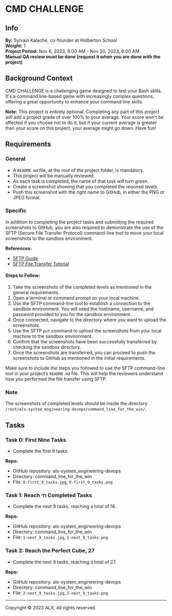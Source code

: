 # CMD CHALLENGE

## Info

**By:** Sylvain Kalache, co-founder at Holberton School  
**Weight:** 1  
**Project Period:** Nov 6, 2023, 6:00 AM - Nov 20, 2023, 6:00 AM  
**Manual QA review must be done (request it when you are done with the project)**

## Background Context

CMD CHALLENGE is a challenging game designed to test your Bash skills. It's a command line-based game with increasingly complex questions, offering a great opportunity to enhance your command line skills.

**Note:** This project is entirely optional. Completing any part of this project will add a project grade of over 100% to your average. Your score won't be affected if you choose not to do it, but if your current average is greater than your score on this project, your average might go down. Have fun!

## Requirements

### General

- A `README.md` file, at the root of the project folder, is mandatory.
- This project will be manually reviewed.
- As each task is completed, the name of that task will turn green.
- Create a screenshot showing that you completed the required levels.
- Push this screenshot with the right name to GitHub, in either the PNG or JPEG format.

### Specific

In addition to completing the project tasks and submitting the required screenshots to GitHub, you are also required to demonstrate the use of the SFTP (Secure File Transfer Protocol) command-line tool to move your local screenshots to the sandbox environment.

**References:**
- [SFTP Guide](https://www.ssh.com/academy/ssh/sftp)
- [SFTP File Transfer Tutorial](https://www.garron.me/en/go2linux/how-to-use-sftp-command-line.html)

#### Steps to Follow:

1. Take the screenshots of the completed levels as mentioned in the general requirements.
2. Open a terminal or command prompt on your local machine.
3. Use the SFTP command-line tool to establish a connection to the sandbox environment. You will need the hostname, username, and password provided to you for the sandbox environment.
4. Once connected, navigate to the directory where you want to upload the screenshots.
5. Use the SFTP `put` command to upload the screenshots from your local machine to the sandbox environment.
6. Confirm that the screenshots have been successfully transferred by checking the sandbox directory.
7. Once the screenshots are transferred, you can proceed to push the screenshots to GitHub as mentioned in the initial requirements.

Make sure to include the steps you followed to use the SFTP command-line tool in your project’s `README.md` file. This will help the reviewers understand how you performed the file transfer using SFTP.

### Note

The screenshots of completed levels should be inside the directory `/root/alx-system_engineering-devops/command_line_for_the_win/`.

## Tasks

### Task 0: First Nine Tasks

- Complete the first 9 tasks.

**Repo:**
- GitHub repository: alx-system_engineering-devops
- Directory: command_line_for_the_win
- File: `0-first_9_tasks.jpg`, `0-first_9_tasks.png`

### Task 1: Reach חי Completed Tasks

- Complete the next 9 tasks, reaching a total of 18.

**Repo:**
- GitHub repository: alx-system_engineering-devops
- Directory: command_line_for_the_win
- File: `1-next_9_tasks.jpg`, `1-next_9_tasks.png`

### Task 2: Reach the Perfect Cube, 27

- Complete the next 9 tasks, reaching a total of 27.

**Repo:**
- GitHub repository: alx-system_engineering-devops
- Directory: command_line_for_the_win
- File: `2-next_9_tasks.jpg`, `2-next_9_tasks.png`

---

Copyright © 2023 ALX, All rights reserved.

